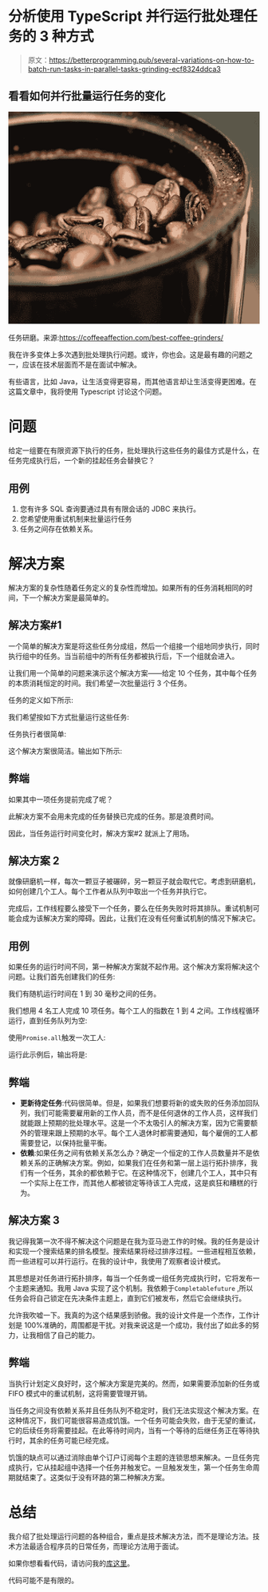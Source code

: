 # 分析使用 TypeScript 并行运行批处理任务的 3 种方式

> 原文：<https://betterprogramming.pub/several-variations-on-how-to-batch-run-tasks-in-parallel-tasks-grinding-ecf8324ddca3>

## 看看如何并行批量运行任务的变化

![](img/9bda63b936d137db69512d8c9a7275eb.png)

任务研磨。来源:https://coffeeaffection.com/best-coffee-grinders/

我在许多变体上多次遇到批处理执行问题。或许，你也会。这是最有趣的问题之一，应该在技术层面而不是在面试中解决。

有些语言，比如 Java，让生活变得更容易，而其他语言却让生活变得更困难。在这篇文章中，我将使用 Typescript 讨论这个问题。

# **问题**

给定一组要在有限资源下执行的任务，批处理执行这些任务的最佳方式是什么，在任务完成执行后，一个新的挂起任务会替换它？

## **用例**

1.  您有许多 SQL 查询要通过具有有限会话的 JDBC 来执行。
2.  您希望使用重试机制来批量运行任务
3.  任务之间存在依赖关系。

# **解决方案**

解决方案的复杂性随着任务定义的复杂性而增加。如果所有的任务消耗相同的时间，下一个解决方案是最简单的。

## **解决方案#1**

一个简单的解决方案是将这些任务分成组，然后一个组接一个组地同步执行，同时执行组中的任务。当当前组中的所有任务都被执行后，下一个组就会进入。

让我们用一个简单的问题来演示这个解决方案——给定 10 个任务，其中每个任务的本质消耗恒定的时间。我们希望一次批量运行 3 个任务。

任务的定义如下所示:

我们希望按如下方式批量运行这些任务:

任务执行者很简单:

这个解决方案很简洁。输出如下所示:

## **弊端**

如果其中一项任务提前完成了呢？

此解决方案不会用未完成的任务替换已完成的任务。那是浪费时间。

因此，当任务运行时间变化时，解决方案#2 就派上了用场。

## **解决方案 2**

就像研磨机一样，每次一颗豆子被碾碎，另一颗豆子就会取代它。考虑到研磨机，如何创建几个工人。每个工作者从队列中取出一个任务并执行它。

完成后，工作线程要么接受下一个任务，要么在任务失败时将其排队。重试机制可能会成为该解决方案的障碍。因此，让我们在没有任何重试机制的情况下解决它。

## **用例**

如果任务的运行时间不同，第一种解决方案就不起作用。这个解决方案将解决这个问题。让我们首先创建我们的任务:

我们有随机运行时间在 1 到 30 毫秒之间的任务。

我们想用 4 名工人完成 10 项任务。每个工人的指数在 1 到 4 之间。工作线程循环运行，直到任务队列为空:

使用`Promise.all`触发一次工人:

运行此示例后，输出将是:

## **弊端**

*   **更新待定任务**:代码很简单。但是，如果我们想要将新的或失败的任务添加回队列，我们可能需要雇用新的工作人员，而不是任何退休的工作人员，这样我们就能跟上预期的批处理水平。这是一个不太吸引人的解决方案，因为它需要额外的管理来跟上预期的水平。每个工人退休时都需要通知，每个雇佣的工人都需要登记，以保持批量平衡。
*   **依赖**:如果任务之间有依赖关系怎么办？确定一个恒定的工作人员数量并不是依赖关系的正确解决方案。例如，如果我们在任务和第一层上运行拓扑排序，我们有一个任务，其余的都依赖于它。在这种情况下，创建几个工人，其中只有一个实际上在工作，而其他人都被锁定等待该工人完成，这是疯狂和糟糕的行为。

## **解决方案 3**

我记得我第一次不得不解决这个问题是在我为亚马逊工作的时候。我的任务是设计和实现一个搜索结果的排名模型。搜索结果将经过排序过程。一些进程相互依赖，而一些进程可以并行运行。在我的设计中，我使用了观察者设计模式。

其思想是对任务进行拓扑排序，每当一个任务或一组任务完成执行时，它将发布一个主题来通知。我用 Java 实现了这个机制。我依赖于`Completablefuture` ,所以任务会将自己锁定在先决条件主题上，直到它们被发布，然后它会继续执行。

允许我吹嘘一下。我真的为这个结果感到骄傲。我的设计文件是一个杰作，工作计划是 100%准确的，周围都是干扰。对我来说这是一个成功，我付出了如此多的努力，让我相信了自己的能力。

## **弊端**

当执行计划定义良好时，这个解决方案是完美的。然而，如果需要添加新的任务或 FIFO 模式中的重试机制，这将需要管理开销。

当任务之间没有依赖关系并且任务队列不稳定时，我们无法实现这个解决方案。在这种情况下，我们可能很容易造成饥饿。一个任务可能会失败，由于无望的重试，它的后续任务将需要挂起。在此等待时间内，当有一个等待的后继任务正在等待执行时，其余的任务可能已经完成。

饥饿的缺点可以通过消除由单个订户订阅每个主题的连锁思想来解决。一旦任务完成执行，它从挂起组中选择一个任务并触发它。一旦触发发生，第一个任务生命周期就结束了。这类似于没有环路的第二种解决方案。

# **总结**

我介绍了批处理运行问题的各种组合，重点是技术解决方法，而不是理论方法。技术方法最适合程序员的日常任务，而理论方法用于面试。

如果你想看看代码，请访问我的[库这里](https://github.com/exhesham/batch-run/blob/main/main.ts)。

代码可能不是有限的。